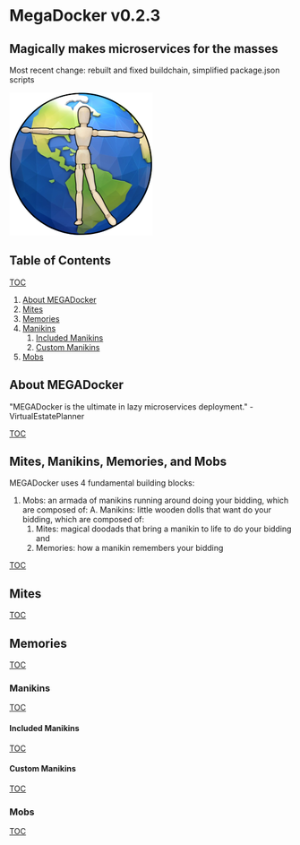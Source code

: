 [//]: # 'README.md'
[//]: # 'MegaDocker'
[//]: # 'a standard github markdown readme file'
[//]: # 'Created by George Georgulas IV on 1/26/19.'
[//]: # 'Copyright © 2019 The MegaDocker Group. All rights reserved.'

# MegaDocker v0.2.3

## Magically makes microservices for the masses

Most recent change:
rebuilt and fixed buildchain, simplified package.json scripts

![alt text](./src/images/icons/icon.png 'MegaDockerLogo')

[](#table-of-contents)

## Table of Contents

[](#mites)
[](#memories)
[](#manikins)
[](#included-manikins)
[](#mobs)
[TOC](#table-of-contents 'Jump back to the Table of Contents')

1. [About MEGADocker](#about-megadocker 'Learn about MEGADocker')
2. [Mites](#mites 'AKA snippets')
3. [Memories](#memories 'AKA Microservice Settings')
4. [Manikins](#manikins 'AKA Microservices')
   1. [Included Manikins](#included-manikins 'AKA Microservices we wrote for you')
   2. [Custom Manikins](#custom-manikins 'AKA Microservices you write yourself')
5. [Mobs](#mobs 'AKA docker-compose files')

[](#about-megadocker)

## About MEGADocker

"MEGADocker is the ultimate in lazy microservices deployment." - VirtualEstatePlanner

[TOC](#table-of-contents 'Jump back to the Table of Contents')

[](#mites-manikins-memories-and-mobs)

## Mites, Manikins, Memories, and Mobs

MEGADocker uses 4 fundamental building blocks:

1. Mobs: an armada of manikins running around doing your bidding, which are composed of:
   A. Manikins: little wooden dolls that want do your bidding, which are composed of:
   1. Mites: magical doodads that bring a manikin to life to do your bidding and
   2. Memories: how a manikin remembers your bidding

[TOC](#table-of-contents 'Jump back to the Table of Contents')

[](#mites)

## Mites

[TOC](#table-of-contents 'Jump back to the Table of Contents')

[](#memories)

## Memories

[TOC](#table-of-contents 'Jump back to the Table of Contents')

[](#manikins)

### Manikins

[TOC](#table-of-contents 'Jump back to the Table of Contents')

[](#included-manikins)

#### Included Manikins

[TOC](#table-of-contents 'Jump back to the Table of Contents')

[](#custom-manikins)

#### Custom Manikins

[TOC](#table-of-contents 'Jump back to the Table of Contents')

[](#mobs)

### Mobs

[TOC](#table-of-contents 'Jump back to the Table of Contents')
